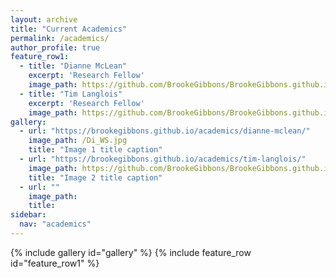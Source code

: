 ```yaml
---
layout: archive
title: "Current Academics"
permalink: /academics/
author_profile: true
feature_row1:
  - title: "Dianne McLean"
    excerpt: 'Research Fellow'
    image_path: https://github.com/BrookeGibbons/BrookeGibbons.github.io/blob/master/blanks.PNG?raw=true
  - title: "Tim Langlois"
    excerpt: 'Research Fellow'
    image_path: https://github.com/BrookeGibbons/BrookeGibbons.github.io/blob/master/blanks.PNG?raw=true
gallery:
  - url: "https://brookegibbons.github.io/academics/dianne-mclean/"
    image_path: /Di_WS.jpg
    title: "Image 1 title caption"
  - url: "https://brookegibbons.github.io/academics/tim-langlois/"
    image_path: https://github.com/BrookeGibbons/BrookeGibbons.github.io/blob/master/Tim_WS.jpg?raw=true
    title: "Image 2 title caption"
  - url: ""
    image_path: 
    title: 
sidebar:
  nav: "academics"
---
```

{% include gallery id="gallery" %}
{% include feature_row id="feature_row1" %}
